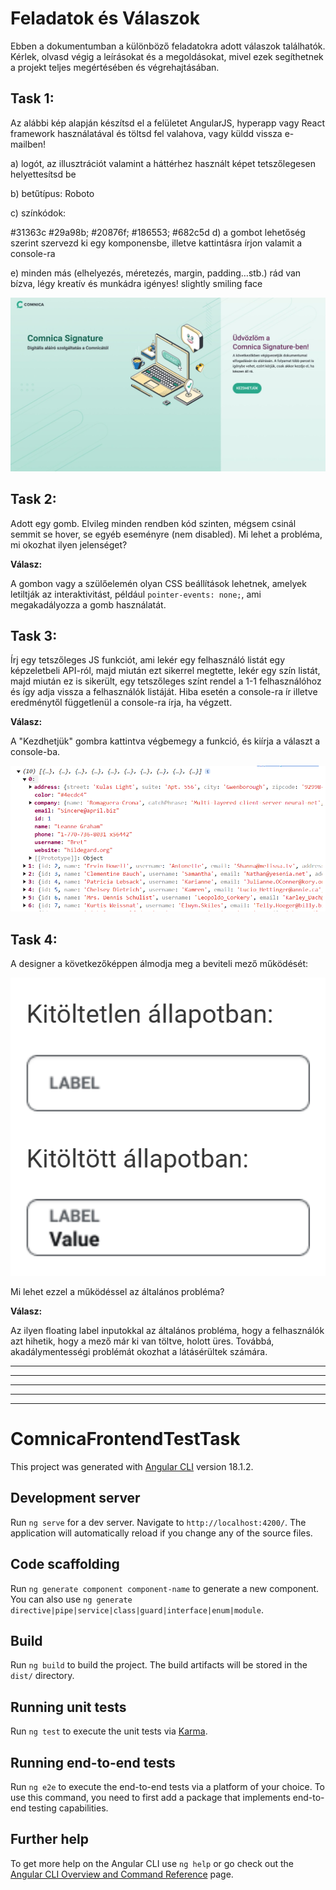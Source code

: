 # Feladatok és Válaszok

Ebben a dokumentumban a különböző feladatokra adott válaszok találhatók. Kérlek, olvasd végig a leírásokat és a megoldásokat, mivel ezek segíthetnek a projekt teljes megértésében és végrehajtásában.

## Task 1:
Az alábbi kép alapján készítsd el a felületet AngularJS, hyperapp vagy React framework használatával és töltsd fel valahova, vagy küldd vissza e-mailben!

a) logót, az illusztrációt valamint a háttérhez használt képet tetszőlegesen helyettesítsd be

b) betűtípus: Roboto

c) színkódok:

#31363c
#29a98b; #20876f; #186553;
#682c5d
d) a gombot lehetőség szerint szervezd ki egy komponensbe, illetve kattintásra írjon valamit a console-ra

e) minden más (elhelyezés, méretezés, margin, padding…stb.) rád van bízva, légy kreatív és munkádra igényes! slightly smiling face

![plot](./public/images/tasks/task1.png)

## Task 2: 
Adott egy gomb. Elvileg minden rendben kód szinten, mégsem csinál semmit se hover, se egyéb eseményre (nem disabled). Mi lehet a probléma, mi okozhat ilyen jelenséget?

**Válasz:**  

A gombon vagy a szülőelemén olyan CSS beállítások lehetnek, amelyek letiltják az interaktivitást, például ``pointer-events: none;``, ami megakadályozza a gomb használatát.

## Task 3:
Írj egy tetszőleges JS funkciót, ami lekér egy felhasználó listát egy képzeletbeli API-ról, majd miután ezt sikerrel megtette, lekér egy szín listát, majd miután ez is sikerült, egy tetszőleges színt rendel a 1-1 felhasználóhoz és így adja vissza a felhasználók listáját. Hiba esetén a console-ra ír illetve eredménytől függetlenül a console-ra írja, ha végzett.

**Válasz:**  

A "Kezdhetjük" gombra kattintva végbemegy a funkció, és kiírja a választ a console-ba.

![plot](./public/images/tasks/task3.png)

## Task 4:
A designer a következőképpen álmodja meg a beviteli mező működését:

![plot](./public/images/tasks/task4.png)


Mi lehet ezzel a működéssel az általános probléma?

**Válasz:**  

Az ilyen floating label inputokkal az általános probléma, hogy a felhasználók azt hihetik, hogy a mező már ki van töltve, holott üres. Továbbá, akadálymentességi problémát okozhat a látásérültek számára.

---
---
---
---
---

# ComnicaFrontendTestTask

This project was generated with [Angular CLI](https://github.com/angular/angular-cli) version 18.1.2.

## Development server

Run `ng serve` for a dev server. Navigate to `http://localhost:4200/`. The application will automatically reload if you change any of the source files.

## Code scaffolding

Run `ng generate component component-name` to generate a new component. You can also use `ng generate directive|pipe|service|class|guard|interface|enum|module`.

## Build

Run `ng build` to build the project. The build artifacts will be stored in the `dist/` directory.

## Running unit tests

Run `ng test` to execute the unit tests via [Karma](https://karma-runner.github.io).

## Running end-to-end tests

Run `ng e2e` to execute the end-to-end tests via a platform of your choice. To use this command, you need to first add a package that implements end-to-end testing capabilities.

## Further help

To get more help on the Angular CLI use `ng help` or go check out the [Angular CLI Overview and Command Reference](https://angular.dev/tools/cli) page.
